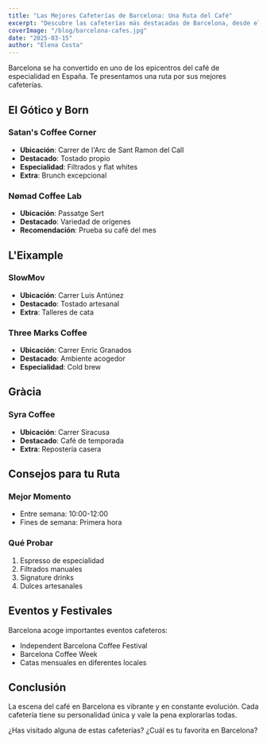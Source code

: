 ```yaml
---
title: "Las Mejores Cafeterías de Barcelona: Una Ruta del Café"
excerpt: "Descubre las cafeterías más destacadas de Barcelona, desde el Gótico hasta Gràcia. Una guía completa para los amantes del café en la Ciudad Condal."
coverImage: "/blog/barcelona-cafes.jpg"
date: "2025-03-15"
author: "Elena Costa"
---
```


Barcelona se ha convertido en uno de los epicentros del café de especialidad en España. Te presentamos una ruta por sus mejores cafeterías.

## El Gótico y Born

### Satan's Coffee Corner

- **Ubicación**: Carrer de l'Arc de Sant Ramon del Call
- **Destacado**: Tostado propio
- **Especialidad**: Filtrados y flat whites
- **Extra**: Brunch excepcional

### Nømad Coffee Lab

- **Ubicación**: Passatge Sert
- **Destacado**: Variedad de orígenes
- **Recomendación**: Prueba su café del mes

## L'Eixample

### SlowMov

- **Ubicación**: Carrer Luis Antúnez
- **Destacado**: Tostado artesanal
- **Extra**: Talleres de cata

### Three Marks Coffee

- **Ubicación**: Carrer Enric Granados
- **Destacado**: Ambiente acogedor
- **Especialidad**: Cold brew

## Gràcia

### Syra Coffee

- **Ubicación**: Carrer Siracusa
- **Destacado**: Café de temporada
- **Extra**: Repostería casera

## Consejos para tu Ruta

### Mejor Momento

- Entre semana: 10:00-12:00
- Fines de semana: Primera hora

### Qué Probar

1. Espresso de especialidad
2. Filtrados manuales
3. Signature drinks
4. Dulces artesanales

## Eventos y Festivales

Barcelona acoge importantes eventos cafeteros:

- Independent Barcelona Coffee Festival
- Barcelona Coffee Week
- Catas mensuales en diferentes locales

## Conclusión

La escena del café en Barcelona es vibrante y en constante evolución. Cada cafetería tiene su personalidad única y vale la pena explorarlas todas.

¿Has visitado alguna de estas cafeterías? ¿Cuál es tu favorita en Barcelona?
